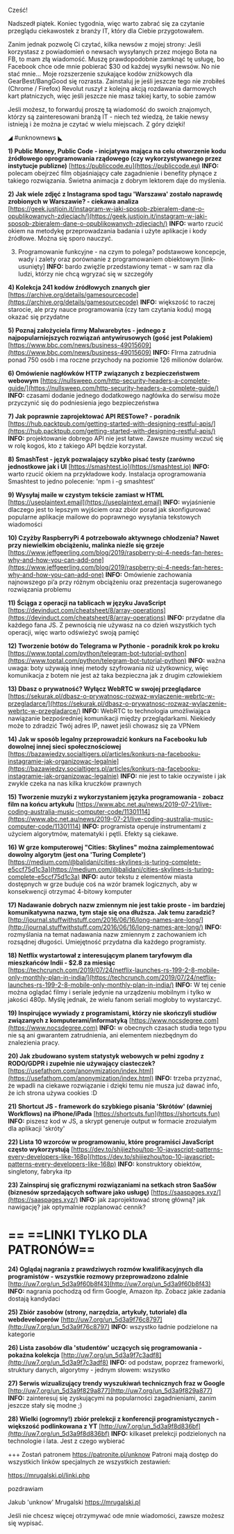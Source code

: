 Cześć!

Nadszedł piątek. Koniec tygodnia, więc warto zabrać się za czytanie przeglądu ciekawostek z branży IT, który dla Ciebie przygotowałem.

Zanim jednak pozwolę Ci czytać, kilka newsów z mojej strony:
Jeśli korzystasz z powiadomień o newsach wysyłanych przez mojego Bota na FB, to mam złą wiadomość.
Muszę prawdopodobnie zamknąć tę usługę, bo Facebook chce ode mnie pobierać $30 od każdej wysyłki newsów. No nie stać mnie...
Moje rozszerzenie szukające kodów zniżkowych dla GearBest/BangGood się rozrasta. Zainstaluj je jeśli jeszcze tego nie zrobiłeś (Chrome / Firefox)
Revolut ruszył z kolejną akcją rozdawania darmowych kart płatniczych, więc jeśli jeszcze nie masz takiej karty, to sobie zamów
 

Jeśli możesz, to forwarduj proszę tą wiadomość do swoich znajomych, którzy są zainteresowani branżą IT - niech też wiedzą, że takie newsy istnieją i że można je czytać w wielu miejscach. Z góry dzięki!

 

◢ #unknownews ◣

**1) Public Money, Public Code - inicjatywa mająca na celu otworzenie kodu źródłowego oprogramowania rządowego (czy wykorzystywanego przez instytucje publizne)**
[https://publiccode.eu](https://publiccode.eu)
**INFO:** polecam obejrzeć film objaśniający całe zagadnienie i benefity płynące z takiego rozwiązania. Świetna animacja z dobrym lektorem daje do myślenia.


**2) Jak wiele zdjęć z Instagrama spod tagu 'Warszawa' zostało naprawdę zrobionych w Warszawie? - ciekawa analiza**
[https://geek.justjoin.it/instagram-w-jaki-sposob-zbieralem-dane-o-opublikowanych-zdjeciach/](https://geek.justjoin.it/instagram-w-jaki-sposob-zbieralem-dane-o-opublikowanych-zdjeciach/)
**INFO:** warto rzucić okiem na metodykę przeprowadzania badania i użyte aplikacje i kody źródłowe. Można się sporo nauczyć.


3) Programowanie funkcyjne - na czym to polega? podstawowe koncepcje, wady i zalety oraz porównanie z programowaniem obiektowym
[link-usunięty]
**INFO:** bardo zwięźle przedstawiony temat - w sam raz dla ludzi, którzy nie chcą wgryzać się w szczegóły

**4) Kolekcja 241 kodów źródłowych znanych gier**
[https://archive.org/details/gamesourcecode](https://archive.org/details/gamesourcecode)
**INFO:** większość to raczej starocie, ale przy nauce programowania (czy tam czytania kodu) mogą okazać się przydatne


**5) Poznaj założyciela firmy Malwarebytes - jednego z najpopularniejszych rozwiązań antywirusowych (gość jest Polakiem)**
[https://www.bbc.com/news/business-49015609](https://www.bbc.com/news/business-49015609)
**INFO:** FIrma zatrudnia ponad 750 osób i ma roczne przychody na poziomie 126 milionów dolarów.


**6) Omówienie nagłówków HTTP związanych z bezpieczeństwem webowym**
[https://nullsweep.com/http-security-headers-a-complete-guide/](https://nullsweep.com/http-security-headers-a-complete-guide/)
**INFO:** czasami dodanie jednego dodatkowego nagłówka do serwisu może przyczynić się do podniesienia jego bezpieczeństwa


**7) Jak poprawnie zaprojektować API RESTowe? - poradnik**
[https://hub.packtpub.com/getting-started-with-designing-restful-apis/](https://hub.packtpub.com/getting-started-with-designing-restful-apis/)
**INFO:** projektowanie dobrego API nie jest łatwe. Zawsze musimy wczuć się w rolę kogoś, kto z takiego API będzie korzystał.


**8) SmashTest - język pozwalający szybko pisać testy (zarówno jednostkowe jak i UI**
[https://smashtest.io](https://smashtest.io)
**INFO:** warto rzucić okiem na przykładowe kody. Instalacja oprogramowania Smashtest to jedno polecenie: 'npm i -g smashtest'


**9) Wysyłaj maile w czystym tekście zamiast w HTML**
[https://useplaintext.email](https://useplaintext.email)
**INFO:** wyjaśnienie dlaczego jest to lepszym wyjściem oraz zbiór porad jak skonfigurować popularne aplikacje mailowe do poprawnego wysyłania tekstowych wiadomości


**10) Czyżby RaspberryPi 4 potrzebowało aktywnego chłodzenia? Nawet przy niewielkim obciążeniu, malinka nieźle się grzeje**
[https://www.jeffgeerling.com/blog/2019/raspberry-pi-4-needs-fan-heres-why-and-how-you-can-add-one](https://www.jeffgeerling.com/blog/2019/raspberry-pi-4-needs-fan-heres-why-and-how-you-can-add-one)
**INFO:** Omówienie zachowania najnowszego pi&rsquo;a przy różnym obciążeniu oraz prezentacja sugerowanego rozwiązania problemu


**11) Ściąga z operacji na tablicach w języku JavaScript**
[https://devinduct.com/cheatsheet/8/array-operations](https://devinduct.com/cheatsheet/8/array-operations)
**INFO:** przydatne dla każdego fana JS. Z pewnością nie używasz na co dzień wszystkich tych operacji, więc warto odświeżyć swoją pamięć


**12) Tworzenie botów do Telegrama w Pythonie - poradnik krok po kroku**
[https://www.toptal.com/python/telegram-bot-tutorial-python](https://www.toptal.com/python/telegram-bot-tutorial-python)
**INFO:** ważna uwaga: boty używają innej metody szyfrowania niż użytkownicy, więc komunikacja z botem nie jest aż taka bezpieczna jak z drugim człowiekiem


**13) Dbasz o prywatność? Wyłącz WebRTC w swojej przeglądarce**
[https://sekurak.pl/dbasz-o-prywatnosc-rozwaz-wylaczenie-webrtc-w-przegladarce/](https://sekurak.pl/dbasz-o-prywatnosc-rozwaz-wylaczenie-webrtc-w-przegladarce/)
**INFO:** WebRTC to technologia umożliwiająca nawiązanie bezpośredniej komunikacji między przeglądarkami. Niekiedy może to zdradzić Twój adres IP, nawet jeśli chowasz się za VPNem


**14) Jak w sposób legalny przeprowadzić konkurs na Facebooku lub dowolnej innej sieci społecznościowej**
[https://bazawiedzy.socialtigers.pl/articles/konkurs-na-facebooku-instagramie-jak-organizowac-legalnie](https://bazawiedzy.socialtigers.pl/articles/konkurs-na-facebooku-instagramie-jak-organizowac-legalnie)
**INFO:** nie jest to takie oczywiste i jak zwykle czeka na nas kilka kruczków prawnych


**15) Tworzenie muzyki z wykorzystaniem języka programowania - zobacz film na końcu artykułu**
[https://www.abc.net.au/news/2019-07-21/live-coding-australia-music-computer-code/11301114](https://www.abc.net.au/news/2019-07-21/live-coding-australia-music-computer-code/11301114)
**INFO:** programista operuje instrumentami z użyciem algorytmów, matematyki i pętli. Efekty są ciekawe.


**16) W grze komputerowej "Cities: Skylines" można zaimplementować dowolny algorytm (jest ona 'Turing Complete')**
[https://medium.com/@balidani/cities-skylines-is-turing-complete-e5ccf75d1c3a](https://medium.com/@balidani/cities-skylines-is-turing-complete-e5ccf75d1c3a)
**INFO:** autor tekstu z elementów miasta dostępnych w grze buduje coś na wzór bramek logicznych, aby w konsekwencji otrzymać 4-bitowy komputer


**17) Nadawanie dobrych nazw zmiennym nie jest takie proste - im bardziej komunikatywna nazwa, tym staje się ona dłuższa. Jak temu zaradzić?**
[http://journal.stuffwithstuff.com/2016/06/16/long-names-are-long/](http://journal.stuffwithstuff.com/2016/06/16/long-names-are-long/)
**INFO:** rozmyślania na temat nadawania nazw zmiennym z zachowaniem ich rozsądnej długości. Umiejętność przydatna dla każdego programisty.


**18) Netflix wystartował z interesującym planem taryfowym dla mieszkańców Indii - $2.8 za miesiąc**
[https://techcrunch.com/2019/07/24/netflix-launches-rs-199-2-8-mobile-only-monthly-plan-in-india/](https://techcrunch.com/2019/07/24/netflix-launches-rs-199-2-8-mobile-only-monthly-plan-in-india/)
**INFO:** W tej cenie można oglądać filmy i seriale jedynie na urządzeniu mobilnym i tylko w jakości 480p. Myślę jednak, że wielu fanom seriali mogłoby to wystarczyć.


**19) Inspirujące wywiady z programistami, którzy nie skończyli studiów związanych z komputerami/informatyką**
[https://www.nocsdegree.com](https://www.nocsdegree.com)
**INFO:** w obecnych czasach studia tego typu nie są ani gwarantem zatrudnienia, ani elementem niezbędnym do znalezienia pracy.


**20) Jak zbudowano system statystyk webowych w pełni zgodny z RODO/GDPR i zupełnie nie używający ciasteczek?**
[https://usefathom.com/anonymization/index.html](https://usefathom.com/anonymization/index.html)
**INFO:** trzeba przyznać, że wpadli na ciekawe rozwiązanie i dzięki temu nie musza już dawać info, że ich strona używa cookies :D


**21) Shortcut JS - framework do szybkiego pisania 'Skrótów' (dawniej Workflows) na iPhone/iPada**
[https://shortcuts.fun](https://shortcuts.fun)
**INFO:** piszesz kod w JS, a skrypt generuje output w formacie zrozuiałym dla aplikacji 'skróty'


**22) Lista 10 wzorców w programowaniu, które programiści JavaScript często wykorzystują**
[https://dev.to/shijiezhou/top-10-javascript-patterns-every-developers-like-168p](https://dev.to/shijiezhou/top-10-javascript-patterns-every-developers-like-168p)
**INFO:** konstruktory obiektów, singletony, fabryka itp


**23) Zainspiruj się graficznymi rozwiązaniami na setkach stron SaaSów (biznesów sprzedających software jako usługę)**
[https://saaspages.xyz/](https://saaspages.xyz/)
**INFO:** jak zaprojektować stronę główną? jak nawigację? jak optymalnie rozplanować cennik?


== **==LINKI TYLKO DLA PATRONÓW==**
 ==

**24) Oglądaj nagrania z prawdziwych rozmów kwalifikacyjnych dla programistów - wszystkie rozmowy przeprowadzono zdalnie**
[http://uw7.org/un_5d3a9f60b8f43](http://uw7.org/un_5d3a9f60b8f43)
**INFO:** nagrania pochodzą od firm Google, Amazon itp. Zobacz jakie zadania dostają kandydaci


**25) Zbiór zasobów (strony, narzędzia, artykuły, tutoriale) dla webdeveloperów**
[http://uw7.org/un_5d3a9f76c8797](http://uw7.org/un_5d3a9f76c8797)
**INFO:** wszystko ładnie podzielone na kategorie


**26) Lista zasobów dla 'studentów' uczących się programowania - pokaźna kolekcja**
[http://uw7.org/un_5d3a9f7c3adf8](http://uw7.org/un_5d3a9f7c3adf8)
**INFO:** od podstaw, poprzez frameworki, struktury danych, algorytmy - jednym słowem: wszystko


**27) Serwis wizualizujący trendy wyszukiwań technicznych fraz w Google**
[http://uw7.org/un_5d3a9f829a877](http://uw7.org/un_5d3a9f829a877)
**INFO:** zainteresuj się zyskującymi na popularności zagadnieniami, zanim jeszcze stały się modne ;)


**28) Wielki (ogromny!) zbiór prelekcji z konferencji programistycznych - większość podlinkowana z YT**
[http://uw7.org/un_5d3a9f8d836bf](http://uw7.org/un_5d3a9f8d836bf)
**INFO:** kilkaset prelekcji podzielonych na technologie i lata. Jest z czego wybierać


+++
Zostań patronem https://patronite.pl/unknow
Patroni mają dostęp do wszystkich linków specjalnych ze wszystkich zestawień:

https://mrugalski.pl/linki.php
 

 
pozdrawiam

Jakub 'unknow' Mrugalski
https://mrugalski.pl
 

Jeśli nie chcesz więcej otrzymywać ode mnie wiadomości, zawsze możesz się wypisać.